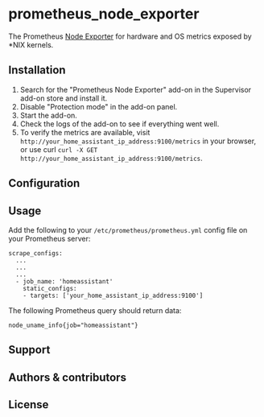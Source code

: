 # prometheus_node_exporter

The Prometheus [Node Exporter](https://github.com/prometheus/node_exporter) for hardware and OS metrics exposed by *NIX kernels.

## Installation

1. Search for the "Prometheus Node Exporter" add-on in the Supervisor add-on store and install it.
1. Disable "Protection mode" in the add-on panel.
1. Start the add-on.
1. Check the logs of the add-on to see if everything went well.
1. To verify the metrics are available, visit `http://your_home_assistant_ip_address:9100/metrics` in your browser, or use curl `curl -X GET http://your_home_assistant_ip_address:9100/metrics`.

## Configuration

## Usage

Add the following to your `/etc/prometheus/prometheus.yml` config file on your Prometheus server:

    scrape_configs:
      ...
      ...
      ...
      - job_name: 'homeassistant'
        static_configs:
        - targets: ['your_home_assistant_ip_address:9100']

The following Prometheus query should return data:

    node_uname_info{job="homeassistant"}

## Support

## Authors & contributors

## License
